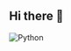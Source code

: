## Hi there 👋

![Python](https://img.shields.io/badge/Python-red?logo=Python&labelColor=white&color=blue)
